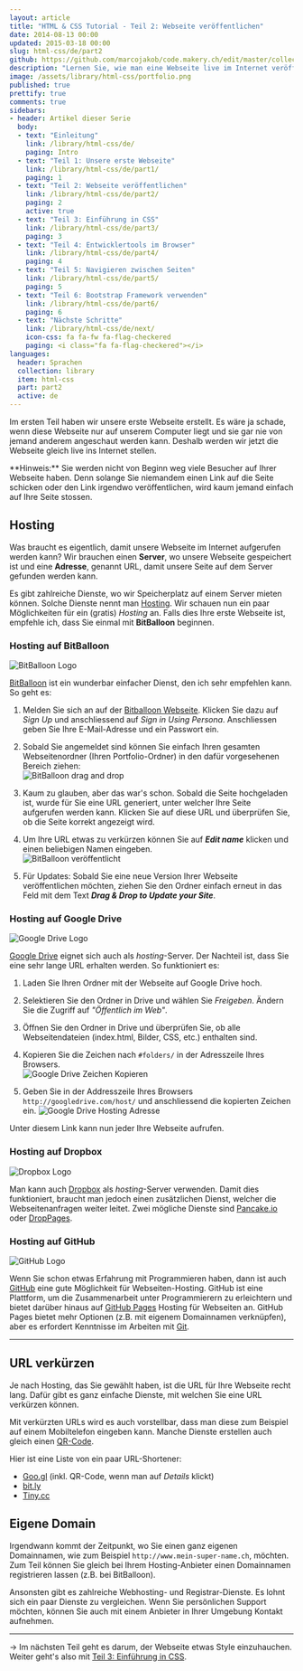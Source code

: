 ```yaml
---
layout: article
title: "HTML & CSS Tutorial - Teil 2: Webseite veröffentlichen"
date: 2014-08-13 00:00
updated: 2015-03-18 00:00
slug: html-css/de/part2
github: https://github.com/marcojakob/code.makery.ch/edit/master/collections/library/html-css-de-part2.md
description: "Lernen Sie, wie man eine Webseite live im Internet veröffentlicht."
image: /assets/library/html-css/portfolio.png
published: true
prettify: true
comments: true
sidebars:
- header: Artikel dieser Serie
  body:
  - text: "Einleitung"
    link: /library/html-css/de/
    paging: Intro
  - text: "Teil 1: Unsere erste Webseite"
    link: /library/html-css/de/part1/
    paging: 1
  - text: "Teil 2: Webseite veröffentlichen"
    link: /library/html-css/de/part2/
    paging: 2
    active: true
  - text: "Teil 3: Einführung in CSS"
    link: /library/html-css/de/part3/
    paging: 3
  - text: "Teil 4: Entwicklertools im Browser"
    link: /library/html-css/de/part4/
    paging: 4
  - text: "Teil 5: Navigieren zwischen Seiten"
    link: /library/html-css/de/part5/
    paging: 5
  - text: "Teil 6: Bootstrap Framework verwenden"
    link: /library/html-css/de/part6/
    paging: 6
  - text: "Nächste Schritte"
    link: /library/html-css/de/next/
    icon-css: fa fa-fw fa-flag-checkered
    paging: <i class="fa fa-flag-checkered"></i>
languages: 
  header: Sprachen
  collection: library
  item: html-css
  part: part2
  active: de
---
```


Im ersten Teil haben wir unsere erste Webseite erstellt. Es wäre ja schade, wenn diese Webseite nur auf unserem Computer liegt und sie gar nie von jemand anderem angeschaut werden kann. Deshalb werden wir jetzt die Webseite gleich live ins Internet stellen. 

<div class="alert alert-info">
**Hinweis:** Sie werden nicht von Beginn weg viele Besucher auf Ihrer Webseite haben. Denn solange Sie niemandem einen Link auf die Seite schicken oder den Link irgendwo veröffentlichen, wird kaum jemand einfach auf Ihre Seite stossen.
</div>


## Hosting

Was braucht es eigentlich, damit unsere Webseite im Internet aufgerufen werden kann? Wir brauchen einen **Server**, wo unsere Webseite gespeichert ist und eine **Adresse**, genannt URL, damit unsere Seite auf dem Server gefunden werden kann.

Es gibt zahlreiche Dienste, wo wir Speicherplatz auf einem Server mieten können. Solche Dienste nennt man [Hosting](http://de.wikipedia.org/wiki/Hosting). Wir schauen nun ein paar Möglichkeiten für ein (gratis) *Hosting* an. Falls dies Ihre erste Webseite ist, empfehle ich, dass Sie einmal mit **BitBalloon** beginnen.


### Hosting auf BitBalloon

![BitBalloon Logo](/assets/library/html-css/part2/bitballoon-logo.png)

[BitBalloon](https://www.bitballoon.com/) ist ein wunderbar einfacher Dienst, den ich sehr empfehlen kann. So geht es:

1. Melden Sie sich an auf der [Bitballoon Webseite](https://www.bitballoon.com/). Klicken Sie dazu auf *Sign Up* und anschliessend auf *Sign in Using Persona*. Anschliessen geben Sie Ihre E-Mail-Adresse und ein Passwort ein.

2. Sobald Sie angemeldet sind können Sie einfach Ihren gesamten Webseitenordner (Ihren Portfolio-Ordner) in den dafür vorgesehenen Bereich ziehen:   
![BitBalloon drag and drop](/assets/library/html-css/part2/bitballoon-drag-and-drop.png)

3. Kaum zu glauben, aber das war's schon. Sobald die Seite hochgeladen ist, wurde für Sie eine URL generiert, unter welcher Ihre Seite aufgerufen werden kann. Klicken Sie auf diese URL und überprüfen Sie, ob die Seite korrekt angezeigt wird.

4. Um Ihre URL etwas zu verkürzen können Sie auf ***Edit name*** klicken und einen beliebigen Namen eingeben.   
![BitBalloon veröffentlicht](/assets/library/html-css/part2/bitballoon-published.png)

5. Für Updates: Sobald Sie eine neue Version Ihrer Webseite veröffentlichen möchten, ziehen Sie den Ordner einfach erneut in das Feld mit dem Text ***Drag & Drop to Update your Site***.


### Hosting auf Google Drive

![Google Drive Logo](/assets/library/html-css/part2/google-drive-logo.png)

[Google Drive](https://drive.google.com/) eignet sich auch als *hosting*-Server. Der Nachteil ist, dass Sie eine sehr lange URL erhalten werden. So funktioniert es:

1. Laden Sie Ihren Ordner mit der Webseite auf Google Drive hoch.

2. Selektieren Sie den Ordner in Drive und wählen Sie *Freigeben*. Ändern Sie die Zugriff auf *"Öffentlich im Web"*. 

3. Öffnen Sie den Ordner in Drive und überprüfen Sie, ob alle Webseitendateien (index.html, Bilder, CSS, etc.) enthalten sind.

4. Kopieren Sie die Zeichen nach `#folders/` in der Adresszeile Ihres Browsers.   
![Google Drive Zeichen Kopieren](/assets/library/html-css/part2/google-drive-copy-string.png)

5. Geben Sie in der Addresszeile Ihres Browsers `http://googledrive.com/host/` und anschliessend die kopierten Zeichen ein.
![Google Drive Hosting Adresse](/assets/library/html-css/part2/google-drive-host-address.png)

Unter diesem Link kann nun jeder Ihre Webseite aufrufen.


### Hosting auf Dropbox

![Dropbox Logo](/assets/library/html-css/part2/dropbox-logo.png)

Man kann auch [Dropbox](https://www.dropbox.com/) als *hosting*-Server verwenden. Damit dies funktioniert, braucht man jedoch einen zusätzlichen Dienst, welcher die Webseitenanfragen weiter leitet. Zwei mögliche Dienste sind [Pancake.io](https://pancake.io/) oder [DropPages](http://droppages.com/).


### Hosting auf GitHub

![GitHub Logo](/assets/library/html-css/part2/github-logo.jpg)

Wenn Sie schon etwas Erfahrung mit Programmieren haben, dann ist auch [GitHub](https://github.com) eine gute Möglichkeit für Webseiten-Hosting. GitHub ist eine Plattform, um die Zusammenarbeit unter Programmierern zu erleichtern und bietet darüber hinaus auf [GitHub Pages](https://pages.github.com/) Hosting für Webseiten an. GitHub Pages bietet mehr Optionen (z.B. mit eigenem Domainnamen verknüpfen), aber es erfordert Kenntnisse im Arbeiten mit [Git](http://de.wikipedia.org/wiki/Git).


***

## URL verkürzen

Je nach Hosting, das Sie gewählt haben, ist die URL für Ihre Webseite recht lang. Dafür gibt es ganz einfache Dienste, mit welchen Sie eine URL verkürzen können. 

Mit verkürzten URLs wird es auch vorstellbar, dass man diese zum Beispiel auf einem Mobiltelefon eingeben kann. Manche Dienste erstellen auch gleich einen [QR-Code](http://de.wikipedia.org/wiki/QR-Code).

Hier ist eine Liste von ein paar URL-Shortener:

* [Goo.gl](https://goo.gl/) (inkl. QR-Code, wenn man auf *Details* klickt)
* [bit.ly](https://bitly.com/)
* [Tiny.cc](http://tiny.cc/)


## Eigene Domain

Irgendwann kommt der Zeitpunkt, wo Sie einen ganz eigenen Domainnamen, wie zum Beispiel `http://www.mein-super-name.ch`, möchten. Zum Teil können Sie gleich bei Ihrem Hosting-Anbieter einen Domainnamen registrieren lassen (z.B. bei BitBalloon).

Ansonsten gibt es zahlreiche Webhosting- und Registrar-Dienste. Es lohnt sich ein paar Dienste zu vergleichen. Wenn Sie persönlichen Support möchten, können Sie auch mit einem Anbieter in Ihrer Umgebung Kontakt aufnehmen.


***

&rarr; Im nächsten Teil geht es darum, der Webseite etwas Style einzuhauchen. Weiter geht's also mit [Teil 3: Einführung in CSS](/library/html-css/de/part3/).

